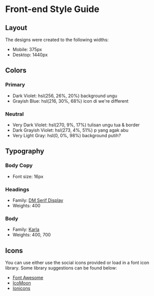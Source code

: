 # Front-end Style Guide

## Layout

The designs were created to the following widths:

- Mobile: 375px
- Desktop: 1440px

## Colors

### Primary

- Dark Violet: hsl(256, 26%, 20%) background ungu
- Grayish Blue: hsl(216, 30%, 68%) icon di we're different

### Neutral

- Very Dark Violet: hsl(270, 9%, 17%) tulisan ungu tua & border
- Dark Grayish Violet: hsl(273, 4%, 51%) p yang agak abu
- Very Light Gray: hsl(0, 0%, 98%) background putih?

## Typography

### Body Copy

- Font size: 16px

### Headings

- Family: [DM Serif Display](https://fonts.google.com/specimen/DM+Serif+Display)
- Weights: 400

### Body

- Family: [Karla](https://fonts.google.com/specimen/Karla)
- Weights: 400, 700

## Icons

You can use either use the social icons provided or load in a font icon library. Some library suggestions can be found below:

- [Font Awesome](https://fontawesome.com)
- [IcoMoon](https://icomoon.io)
- [Ionicons](https://ionicons.com)